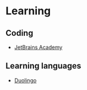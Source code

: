# Learning

## Coding
* [JetBrains Academy](https://hyperskill.org/join/59aeff51b)

## Learning languages

* [Duolingo](https://invite.duolingo.com/BDHTZTB5CWWKTNOAS2WY5XSVCA)
